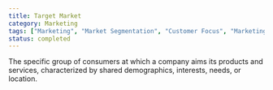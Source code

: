 ```yaml
---
title: Target Market
category: Marketing
tags: ["Marketing", "Market Segmentation", "Customer Focus", "Marketing Strategy"]
status: completed
---
```

The specific group of consumers at which a company aims its products and services, characterized by shared demographics, interests, needs, or location.